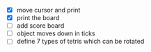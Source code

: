 * [x] move cursor and print
* [x] print the board
* [ ] add score board
* [ ] object moves down in ticks
* [ ] define 7 types of tetris which can be rotated

